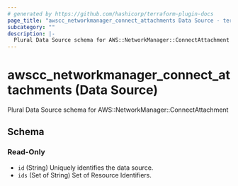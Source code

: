 ```yaml
---
# generated by https://github.com/hashicorp/terraform-plugin-docs
page_title: "awscc_networkmanager_connect_attachments Data Source - terraform-provider-awscc"
subcategory: ""
description: |-
  Plural Data Source schema for AWS::NetworkManager::ConnectAttachment
---
```


# awscc_networkmanager_connect_attachments (Data Source)

Plural Data Source schema for AWS::NetworkManager::ConnectAttachment



<!-- schema generated by tfplugindocs -->
## Schema

### Read-Only

- `id` (String) Uniquely identifies the data source.
- `ids` (Set of String) Set of Resource Identifiers.


